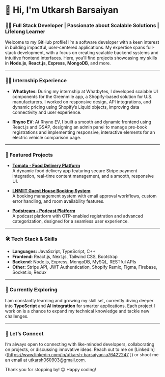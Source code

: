 # 👋 Hi, I'm Utkarsh Barsaiyan

### 👨‍💻 Full Stack Developer | Passionate about Scalable Solutions | Lifelong Learner

Welcome to my GitHub profile! I’m a software developer with a keen interest in building impactful, user-centered applications. My expertise spans full-stack development, with a focus on creating scalable backend systems and intuitive frontend interfaces. Here, you'll find projects showcasing my skills in **Node.js**, **React.js**, **Express**, **MongoDB**, and more.

---

### 🧑‍💼 Internship Experience

- **Whatbytes**: During my internship at Whatbytes, I developed scalable UI components for the Greenmile app, a Shopify-based solution for U.S. manufacturers. I worked on responsive design, API integrations, and dynamic pricing using Shopify’s Liquid objects, improving data connectivity and user experience.

- **Rhyno EV**: At Rhyno EV, I built a smooth and dynamic frontend using React.js and GSAP, designing an admin panel to manage pre-book registrations and implementing responsive, interactive elements for an electric vehicle comparison page.

---

### 🚀 Featured Projects

- **[Tomato - Food Delivery Platform](https://github.com/yourusername/tomato)**  
  A dynamic food delivery app featuring secure Stripe payment integration, real-time content management, and a smooth, responsive UI.

- **[LNMIIT Guest House Booking System](https://github.com/yourusername/guest-house)**  
  A booking management system with email approval workflows, custom error handling, and room availability features.

- **[Podstream - Podcast Platform](https://github.com/yourusername/podstream)**  
  A podcast platform with OTP-enabled registration and advanced categorization, designed for a seamless user experience.

---

### 🛠️ Tech Stack & Skills

- **Languages:** JavaScript, TypeScript, C++
- **Frontend:** React.js, Next.js, Tailwind CSS, Bootstrap
- **Backend:** Node.js, Express, MongoDB, MySQL, RESTful APIs
- **Other:** Stripe API, JWT Authentication, Shopify Remix, Figma, Firebase, Socket.io, Redux

---

### 🌱 Currently Exploring

I am constantly learning and growing my skill set, currently diving deeper into **TypeScript** and **AI integration** for smarter applications. Each project I work on is a chance to expand my technical knowledge and tackle new challenges.

---

### 🤝 Let’s Connect

I’m always open to connecting with like-minded developers, collaborating on projects, or discussing innovative ideas. Reach out to me on [LinkedIn]([https://www.linkedin.com/in/utkarsh-barsaiyan-a76422247  ]) or shoot me an email at utkarsh060903@gmail.com.

Thank you for stopping by! 😊 Happy coding!
